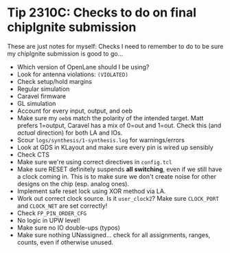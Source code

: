 # Tip 2310C: Checks to do on final chipIgnite submission

These are just notes for myself: Checks I need to remember to do to be sure my chipIgnite submission is good to go...

*   Which version of OpenLane should I be using?
*   Look for antenna violations: `(VIOLATED)`
*   Check setup/hold margins
*   Regular simulation
*   Caravel firmware
*   GL simulation
*   Account for every input, output, and oeb
*   Make sure my `oeb`s match the polarity of the intended target. Matt prefers 1=output, Caravel has a mix of 0=out and 1=out. Check this (and *actual* direction) for both LA and IOs.
*   Scour `logs/synthesis/1-synthesis.log` for warnings/errors
*   Look at GDS in KLayout and make sure every pin is wired up sensibly
*   Check CTS
*   Make sure we're using correct directives in `config.tcl`
*   Make sure RESET definitely suspends **all switching**, even if we still have a clock coming in. This is to make sure we don't create noise for other designs on the chip (esp. analog ones).
*   Implement safe reset lock using XOR method via LA.
*   Work out correct clock source. Is it `user_clock2`? Make sure `CLOCK_PORT` and `CLOCK_NET` are set correctly!
*   Check `FP_PIN_ORDER_CFG`
*   No logic in UPW level!
*   Make sure no IO double-ups (typos)
*   Make sure nothing UNassigned... check for all assignments, ranges, counts, even if otherwise unused.
